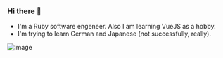 ### Hi there 👋

- I'm a Ruby software engeneer. Also I am learning VueJS as a hobby.
- I'm trying to learn German and Japanese (not successfully, really).

![image](https://www.codewars.com/users/tauraloke/badges/large)
